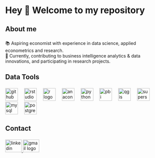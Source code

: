 <h1 align="left">Hey 👋 Welcome to my repository</h1>

###

###

<h2 align="left">About me</h2>

###

<p align="left">📚 Aspiring economist with experience in data science, applied econometrics and research. <br>🎯 Currently, contributing to business intelligence analytics & data innovations, and participating in research projects.</p>

###

<h2 align="left">Data Tools</h2>

###

<div align="left">
  <img src="https://skillicons.dev/icons?i=github" height="40" alt="github logo"  />
  <img width="12" />
  <img src="https://cdn.jsdelivr.net/gh/devicons/devicon/icons/rstudio/rstudio-original.svg" height="40" alt="rstudio logo"  />
  <img width="12" />
  <img src="https://cdn.jsdelivr.net/gh/devicons/devicon/icons/r/r-original.svg" height="40" alt="r logo"  />
  <img width="12" />
  <img src="https://cdn.jsdelivr.net/gh/devicons/devicon/icons/anaconda/anaconda-original.svg" height="40" alt="anaconda logo"  />
  <img width="12" />
  <img src="https://cdn.jsdelivr.net/gh/devicons/devicon/icons/python/python-original.svg" height="40" alt="python logo"  />
  <img width="12" />
  <img src="https://uxwing.com/wp-content/themes/uxwing/download/brands-and-social-media/power-bi-icon.png" height="40" alt="pbi logo"  />
  <img width="12" />
  <img src="https://qgis.github.io/qgis-uni-navigation/logo.svg" height="40" alt="qgis logo"  />
  <img width="12" />
  <img src="https://superset.apache.org//img/superset-logo-horiz-dark.svg" height="40" alt="superset logo"  />
  <img width="12" />
  <img src="https://cdn.jsdelivr.net/gh/devicons/devicon/icons/mysql/mysql-original.svg" height="40" alt="mysql logo"  />
  <img width="12" />
  <img src="https://cdn.jsdelivr.net/gh/devicons/devicon/icons/postgresql/postgresql-original.svg" height="40" alt="postgresql logo"  />
</div>

###

<h2 align="left">Contact</h2>

###

<div align="left">
  <a href="https://www.linkedin.com/in/stefano-balbo13/" target="_blank">
    <img src="https://raw.githubusercontent.com/maurodesouza/profile-readme-generator/master/src/assets/icons/social/linkedin/default.svg" width="52" height="40" alt="linkedin logo"  />
  </a>
  <a href="stefanobalbo13@gmail.com" target="_blank">
    <img src="https://raw.githubusercontent.com/maurodesouza/profile-readme-generator/master/src/assets/icons/social/gmail/default.svg" width="52" height="40" alt="gmail logo"  />
  </a>
</div>

###
